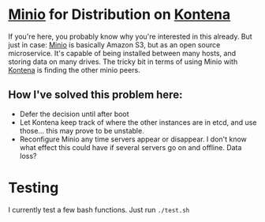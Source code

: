 # [Minio](https://www.minio.io/) for Distribution on [Kontena](https://www.kontena.io/)

If you're here, you probably know why you're interested in this already. But just in case: [Minio](https://www.minio.io/) is basically Amazon S3, but as an open source microservice. It's capable of being installed between many hosts, and storing data on many drives. The tricky bit in terms of using Minio with [Kontena](https://www.kontena.io/) is finding the other minio peers.

## How I've solved this problem here:

- Defer the decision until after boot
- Let Kontena keep track of where the other instances are in etcd, and use those... this may prove to be unstable.
- Reconfigure Minio any time servers appear or disappear. I don't know what effect this could have if several servers go on and offline. Data loss?


# Testing
I currently test a few bash functions. Just run `./test.sh`
